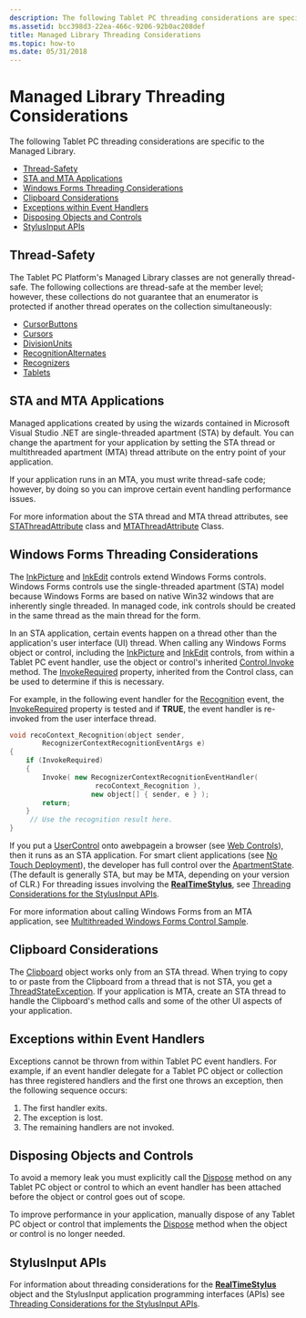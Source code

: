 ```yaml
---
description: The following Tablet PC threading considerations are specific to the Managed Library.
ms.assetid: bcc398d3-22ea-466c-9206-92b0ac208def
title: Managed Library Threading Considerations
ms.topic: how-to
ms.date: 05/31/2018
---
```


# Managed Library Threading Considerations

The following Tablet PC threading considerations are specific to the Managed Library.

-   [Thread-Safety](#thread-safety)
-   [STA and MTA Applications](#sta-and-mta-applications)
-   [Windows Forms Threading Considerations](#windows-forms-threading-considerations)
-   [Clipboard Considerations](#clipboard-considerations)
-   [Exceptions within Event Handlers](#exceptions-within-event-handlers)
-   [Disposing Objects and Controls](#disposing-objects-and-controls)
-   [StylusInput APIs](#stylusinput-apis)

## Thread-Safety

The Tablet PC Platform's Managed Library classes are not generally thread-safe. The following collections are thread-safe at the member level; however, these collections do not guarantee that an enumerator is protected if another thread operates on the collection simultaneously:

-   [CursorButtons](/previous-versions/ms839506(v=msdn.10))
-   [Cursors](/previous-versions/ms839493(v=msdn.10))
-   [DivisionUnits](/previous-versions/ms837954(v=msdn.10))
-   [RecognitionAlternates](/previous-versions/ms830115(v=msdn.10))
-   [Recognizers](/previous-versions/ms828520(v=msdn.10))
-   [Tablets](/previous-versions/ms827599(v=msdn.10))

## STA and MTA Applications

Managed applications created by using the wizards contained in Microsoft Visual Studio .NET are single-threaded apartment (STA) by default. You can change the apartment for your application by setting the STA thread or multithreaded apartment (MTA) thread attribute on the entry point of your application.

If your application runs in an MTA, you must write thread-safe code; however, by doing so you can improve certain event handling performance issues.

For more information about the STA thread and MTA thread attributes, see [STAThreadAttribute](/dotnet/api/system.stathreadattribute?view=netcore-3.1&preserve-view=true) class and [MTAThreadAttribute](/dotnet/api/system.mtathreadattribute?view=netcore-3.1&preserve-view=true) Class.

## Windows Forms Threading Considerations

The [InkPicture](/previous-versions/aa514604(v=msdn.10)) and [InkEdit](/previous-versions/ms552265(v=vs.100)) controls extend Windows Forms controls. Windows Forms controls use the single-threaded apartment (STA) model because Windows Forms are based on native Win32 windows that are inherently single threaded. In managed code, ink controls should be created in the same thread as the main thread for the form.

In an STA application, certain events happen on a thread other than the application's user interface (UI) thread. When calling any Windows Forms object or control, including the [InkPicture](/previous-versions/aa514604(v=msdn.10)) and [InkEdit](/previous-versions/ms552265(v=vs.100)) controls, from within a Tablet PC event handler, use the object or control's inherited [Control.Invoke](/dotnet/api/system.windows.forms.control.invoke?view=netcore-3.1&preserve-view=true) method. The [InvokeRequired](/dotnet/api/system.windows.forms.control.invokerequired?view=netcore-3.1&preserve-view=true) property, inherited from the Control class, can be used to determine if this is necessary.

For example, in the following event handler for the [Recognition](/previous-versions/ms829424(v=msdn.10)) event, the [InvokeRequired](/dotnet/api/system.windows.forms.control.invokerequired?view=netcore-3.1&preserve-view=true) property is tested and if **TRUE**, the event handler is re-invoked from the user interface thread.


```C++
void recoContext_Recognition(object sender, 
        RecognizerContextRecognitionEventArgs e)
{
    if (InvokeRequired)
    {
        Invoke( new RecognizerContextRecognitionEventHandler(  
                     recoContext_Recognition ),
                    new object[] { sender, e } );
        return;
    }
     // Use the recognition result here.
}
```



If you put a [UserControl](/dotnet/api/system.web.ui.usercontrol?view=netframework-4.8&preserve-view=true) onto awebpagein a browser (see [Web Controls](web-controls.md)), then it runs as an STA application. For smart client applications (see [No Touch Deployment](no-touch-deployment.md)), the developer has full control over the [ApartmentState](/dotnet/api/system.threading.apartmentstate?view=netcore-3.1&preserve-view=true). (The default is generally STA, but may be MTA, depending on your version of CLR.) For threading issues involving the [**RealTimeStylus**](realtimestylus-class.md), see [Threading Considerations for the StylusInput APIs](threading-considerations-for-the-stylusinput-apis.md).

For more information about calling Windows Forms from an MTA application, see [Multithreaded Windows Forms Control Sample](/previous-versions/dotnet/netframework-1.1/3s8xdz5c(v=vs.71)).

## Clipboard Considerations

The [Clipboard](../dataxchg/clipboard.md) object works only from an STA thread. When trying to copy to or paste from the Clipboard from a thread that is not STA, you get a [ThreadStateException](/previous-versions/windows/). If your application is MTA, create an STA thread to handle the Clipboard's method calls and some of the other UI aspects of your application.

## Exceptions within Event Handlers

Exceptions cannot be thrown from within Tablet PC event handlers. For example, if an event handler delegate for a Tablet PC object or collection has three registered handlers and the first one throws an exception, then the following sequence occurs:

1.  The first handler exits.
2.  The exception is lost.
3.  The remaining handlers are not invoked.

## Disposing Objects and Controls

To avoid a memory leak you must explicitly call the [Dispose](/dotnet/api/system.windows.forms.form.dispose?view=netcore-3.1&preserve-view=true) method on any Tablet PC object or control to which an event handler has been attached before the object or control goes out of scope.

To improve performance in your application, manually dispose of any Tablet PC object or control that implements the [Dispose](/dotnet/api/system.windows.forms.form.dispose?view=netcore-3.1&preserve-view=true) method when the object or control is no longer needed.

## StylusInput APIs

For information about threading considerations for the [**RealTimeStylus**](realtimestylus-class.md) object and the StylusInput application programming interfaces (APIs) see [Threading Considerations for the StylusInput APIs](threading-considerations-for-the-stylusinput-apis.md).

 

 
